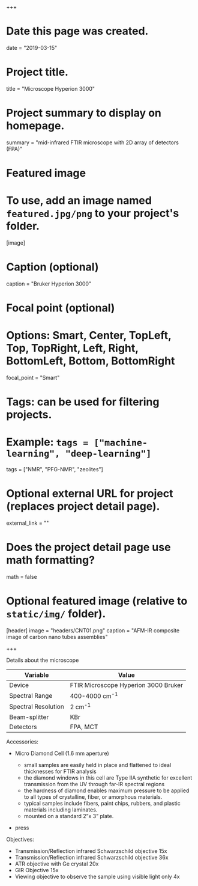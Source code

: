 +++
# Date this page was created.
date = "2019-03-15"

# Project title.
title = "Microscope Hyperion 3000"

# Project summary to display on homepage.
summary = "mid-infrared FTIR microscope with 2D array of detectors (FPA)"


# Featured image
# To use, add an image named `featured.jpg/png` to your project's folder. 
[image]
  # Caption (optional)
  caption = "Bruker Hyperion 3000"
  
  # Focal point (optional)
  # Options: Smart, Center, TopLeft, Top, TopRight, Left, Right, BottomLeft, Bottom, BottomRight
  focal_point = "Smart"


# Tags: can be used for filtering projects.
# Example: `tags = ["machine-learning", "deep-learning"]`
tags = ["NMR", "PFG-NMR", "zeolites"]

# Optional external URL for project (replaces project detail page).
external_link = ""

# Does the project detail page use math formatting?
math = false

# Optional featured image (relative to `static/img/` folder).
[header]
image = "headers/CNT01.png"
caption = "AFM-IR composite image of carbon nano tubes assemblies"

+++

Details about the microscope

|  Variable | Value |
| --- | --- |
|  Device | FTIR Microscope Hyperion 3000 Bruker |
|  Spectral Range | 400-4000 cm<sup>-1</sup>|
|  Spectral Resolution | 2 cm<sup>-1</sup>|
|  Beam-splitter | KBr |
|  Detectors | FPA, MCT |

Accessories:
- Micro Diamond Cell (1.6 mm aperture)
  - small samples are easily held in place and flattened to ideal thicknesses for FTIR analysis
  - the diamond windows in this cell are Type IIA synthetic for excellent transmission from the UV through far-IR spectral regions
  - the hardness of diamond enables maximum pressure to be applied to all types of crystalline, fiber, or amorphous materials. 
  - typical samples include fibers, paint chips, rubbers, and plastic materials including laminates. 
  - mounted on a standard 2”x 3” plate.
 
- press


Objectives:
- Transmission/Reflection infrared Schwarzschild objective 15x 
- Transmission/Reflection infrared Schwarzschild objective 36x
- ATR objective with Ge crystal 20x
- GIR Objective 15x
- Viewing objective to observe the sample using visible light only 4x 
